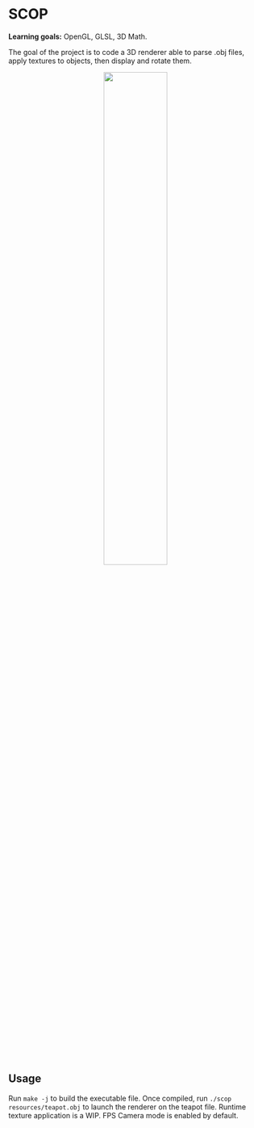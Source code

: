 # SCOP

**Learning goals:** OpenGL, GLSL, 3D Math.

The goal of the project is to code a 3D renderer able to parse .obj files, apply textures to objects, then display and rotate them.

<p align="center"><img src="https://media.giphy.com/media/hWYHJFvvzv0aRpSWIq/giphy.gif" width="50%" height="50%"></p>

## Usage

Run `make -j` to build the executable file. Once compiled, run `./scop resources/teapot.obj` to launch the renderer on the teapot file.
Runtime texture application is a WIP. FPS Camera mode is enabled by default.
